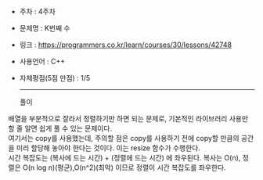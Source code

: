 * 주차 : 4주차
* 문제명 : K번째 수
* 링크 : https://programmers.co.kr/learn/courses/30/lessons/42748
* 사용언어 : C++ 
* 자체평점(5점 만점) : 1/5
  
  ---

  풀이

배열을 부분적으로 잘라서 정렬하기만 하면 되는 문제로, 기본적인 라이브러리 사용만 할 줄 알면 쉽게 풀 수 있는 문제이다.  
여기서는 copy를 사용했는데, 주의할 점은 copy를 사용하기 전에 copy할 만큼의 공간을 미리 할당해 놓아야 한다는 것이다. 이는 resize 함수가 수행한다.  
시간 복잡도는 (복사에 드는 시간) + (정렬에 드는 시간) 에 좌우된다. 복사는 O(n), 정렬은 O(n log n)(평균),O(n^2)(최악) 이므로 정렬이 시간 복잡도를 좌우한다. 